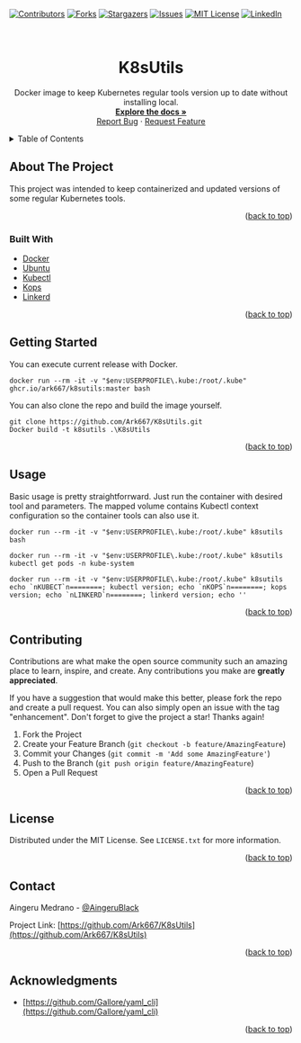 
<!-- PROJECT SHIELDS -->
<!--
*** I'm using markdown "reference style" links for readability.
*** Reference links are enclosed in brackets [ ] instead of parentheses ( ).
*** See the bottom of this document for the declaration of the reference variables
*** for contributors-url, forks-url, etc. This is an optional, concise syntax you may use.
*** https://www.markdownguide.org/basic-syntax/#reference-style-links
-->
[![Contributors][contributors-shield]][contributors-url]
[![Forks][forks-shield]][forks-url]
[![Stargazers][stars-shield]][stars-url]
[![Issues][issues-shield]][issues-url]
[![MIT License][license-shield]][license-url]
[![LinkedIn][linkedin-shield]][linkedin-url]


<!-- PROJECT LOGO -->
<br />
<div align="center">
  <!-- <a href="https://github.com/Ark667/K8sUtils">
    <img src="images/logo.png" alt="Logo" width="80" height="80">
  </a> -->

<h1 align="center">K8sUtils</h1>

  <p align="center">
    Docker image to keep Kubernetes regular tools version up to date without installing local.
    <br />
    <a href="https://github.com/Ark667/K8sUtils"><strong>Explore the docs »</strong></a>
    <br />    
    <a href="https://github.com/Ark667/K8sUtils/issues">Report Bug</a>
    ·
    <a href="https://github.com/Ark667/K8sUtils/issues">Request Feature</a>
  </p>
</div>


<!-- TABLE OF CONTENTS -->
<details>
  <summary>Table of Contents</summary>
  <ol>
    <li>
      <a href="#about-the-project">About The Project</a>
      <ul>
        <li><a href="#built-with">Built With</a></li>
      </ul>
    </li>
    <li><a href="#getting-started">Getting Started</a></li>
    <li><a href="#usage">Usage</a></li>
    <!-- <li><a href="#roadmap">Roadmap</a></li> -->
    <li><a href="#contributing">Contributing</a></li>
    <li><a href="#license">License</a></li>
    <li><a href="#contact">Contact</a></li>
    <li><a href="#acknowledgments">Acknowledgments</a></li>
  </ol>
</details>



<!-- ABOUT THE PROJECT -->
## About The Project

<!-- [![Product Name Screen Shot][product-screenshot]](https://example.com) -->

This project was intended to keep containerized and updated versions of some regular Kubernetes tools. 
<p align="right">(<a href="#top">back to top</a>)</p>



### Built With

* [Docker](https://www.docker.com/)
* [Ubuntu](https://ubuntu.com/)
* [Kubectl](https://github.com/kubernetes/kubectl)
* [Kops](https://github.com/kubernetes/kops)
* [Linkerd](https://github.com/linkerd/linkerd2)

<p align="right">(<a href="#top">back to top</a>)</p>



<!-- GETTING STARTED -->
## Getting Started

You can execute current release with Docker.

```pws
docker run --rm -it -v "$env:USERPROFILE\.kube:/root/.kube" ghcr.io/ark667/k8sutils:master bash
```

You can also clone the repo and build the image yourself.

```pws
git clone https://github.com/Ark667/K8sUtils.git
Docker build -t k8sutils .\K8sUtils
```


<p align="right">(<a href="#top">back to top</a>)</p>


<!-- USAGE EXAMPLES -->
## Usage

Basic usage is pretty straightforrward. Just run the container with desired tool and parameters. The mapped volume contains Kubectl context configuration so
the container tools can also use it.

```pws
docker run --rm -it -v "$env:USERPROFILE\.kube:/root/.kube" k8sutils bash
```

```pws
docker run --rm -it -v "$env:USERPROFILE\.kube:/root/.kube" k8sutils kubectl get pods -n kube-system
```

```pws
docker run --rm -it -v "$env:USERPROFILE\.kube:/root/.kube" k8sutils echo `nKUBECT`n========; kubectl version; echo `nKOPS`n========; kops version; echo `nLINKERD`n========; linkerd version; echo ''
```

<p align="right">(<a href="#top">back to top</a>)</p>


<!-- CONTRIBUTING -->
## Contributing

Contributions are what make the open source community such an amazing place to learn, inspire, and create. Any contributions you make are **greatly appreciated**.

If you have a suggestion that would make this better, please fork the repo and create a pull request. You can also simply open an issue with the tag "enhancement".
Don't forget to give the project a star! Thanks again!

1. Fork the Project
2. Create your Feature Branch (`git checkout -b feature/AmazingFeature`)
3. Commit your Changes (`git commit -m 'Add some AmazingFeature'`)
4. Push to the Branch (`git push origin feature/AmazingFeature`)
5. Open a Pull Request

<p align="right">(<a href="#top">back to top</a>)</p>


<!-- LICENSE -->
## License

Distributed under the MIT License. See `LICENSE.txt` for more information.

<p align="right">(<a href="#top">back to top</a>)</p>


<!-- CONTACT -->
## Contact

Aingeru Medrano - [@AingeruBlack](https://twitter.com/AingeruBlack) <!-- - email@email_client.com -->

Project Link: [https://github.com/Ark667/K8sUtils](https://github.com/Ark667/K8sUtils)

<p align="right">(<a href="#top">back to top</a>)</p>


<!-- ACKNOWLEDGMENTS -->
## Acknowledgments

* [https://github.com/Gallore/yaml_cli](https://github.com/Gallore/yaml_cli)

<p align="right">(<a href="#top">back to top</a>)</p>


<!-- MARKDOWN LINKS & IMAGES -->
<!-- https://www.markdownguide.org/basic-syntax/#reference-style-links -->
[contributors-shield]: https://img.shields.io/github/contributors/Ark667/K8sUtils.svg?style=for-the-badge
[contributors-url]: https://github.com/Ark667/K8sUtils/graphs/contributors
[forks-shield]: https://img.shields.io/github/forks/Ark667/K8sUtils.svg?style=for-the-badge
[forks-url]: https://github.com/Ark667/K8sUtils/network/members
[stars-shield]: https://img.shields.io/github/stars/Ark667/K8sUtils.svg?style=for-the-badge
[stars-url]: https://github.com/Ark667/K8sUtils/stargazers
[issues-shield]: https://img.shields.io/github/issues/Ark667/K8sUtils.svg?style=for-the-badge
[issues-url]: https://github.com/Ark667/K8sUtils/issues
[license-shield]: https://img.shields.io/github/license/Ark667/K8sUtils.svg?style=for-the-badge
[license-url]: https://github.com/Ark667/K8sUtils/blob/master/LICENSE.txt
[linkedin-shield]: https://img.shields.io/badge/-LinkedIn-black.svg?style=for-the-badge&logo=linkedin&colorB=555
[linkedin-url]: https://www.linkedin.com/in/aingeru/
[product-screenshot]: images/screenshot.png
